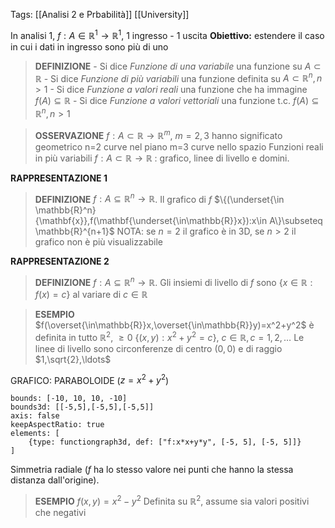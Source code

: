 Tags: [[Analisi 2 e Prbabilità]] [[University]]

In analisi 1, $f:A\in \mathbb{R}^1\rightarrow\mathbb{R}^1$, 1 ingresso - 1 uscita
**Obiettivo:** estendere il caso in cui i dati in ingresso sono più di uno
>**DEFINIZIONE**
	- Si dice *Funzione di una variabile* una funzione su $A\subset\mathbb{R}$
	- Si dice *Funzione di più variabili* una funzione definita su $A\subset\mathbb{R}^n,n>1$
	- Si dice *Funzione a valori reali* una funzione che ha immagine $f(A)\subseteq\mathbb{R}$ 
	- Si dice *Funzione a valori vettoriali* una funzione t.c. $f(A)\subseteq\mathbb{R}^n,n>1$

>**OSSERVAZIONE**
	$f:A\subset \mathbb{R}\rightarrow\mathbb{R}^m, \ m=2,3$ hanno significato geometrico
		n=2 curve nel piano
		m=3 curve nello spazio
	Funzioni reali in più variabili $f:A\subset\mathbb{R}\rightarrow \mathbb{R}$ : grafico, linee di livello e domini.

**RAPPRESENTAZIONE 1**
>**DEFINIZIONE**
	$f:A\subseteq\mathbb{R}^n\rightarrow\mathbb{R}$. Il grafico di $f$ 
		$\{(\underset{\in \mathbb{R}^n}{\mathbf{x}},f(\mathbf{\underset{\in\mathbb{R}}x}):x\in A\}\subseteq \mathbb{R}^{n+1}$ 
	NOTA: se $n=2$ il grafico è in 3D, se $n>2$ il grafico non è più visualizzabile

**RAPPRESENTAZIONE 2**
>**DEFINIZIONE**
	$f:A\subseteq\mathbb{R}^n\rightarrow\mathbb{R}$. Gli insiemi di livello di $f$ sono
		$\{x\in \mathbb{R} :f(x)=c \}$
	al variare di $c\in\mathbb{R}$

>**ESEMPIO**
	$f(\overset{\in\mathbb{R}}x,\overset{\in\mathbb{R}}y)=x^2+y^2$
	è definita in tutto $\mathbb{R}^2, \ \ge 0$
	$\{(x,y):x^2+y^2=c\}, \ c\in\mathbb{R},c=1,2,\ldots$
	Le linee di livello sono circonferenze di centro $(0,0)$ e di raggio $1,\sqrt{2},\ldots$ 

GRAFICO: PARABOLOIDE ($z=x^2+y^2$)
```graph
bounds: [-10, 10, 10, -10]
bounds3d: [[-5,5],[-5,5],[-5,5]]
axis: false
keepAspectRatio: true
elements: [
	{type: functiongraph3d, def: ["f:x*x+y*y", [-5, 5], [-5, 5]]}
]
```
Simmetria radiale ($f$ ha lo stesso valore nei punti che hanno la stessa distanza dall'origine).

>**ESEMPIO**
	$f(x,y)=x^2-y^2$
	Definita su $\mathbb{R}^2$, assume sia valori positivi che negativi
	
